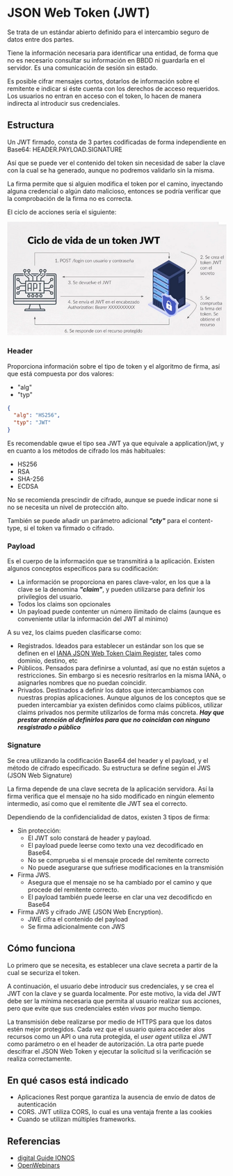 # JSON Web Token (JWT)

Se trata de un estándar abierto definido para el intercambio seguro de datos entre dos partes. 

Tiene la información necesaria para identificar una entidad, de forma que no es necesario consultar su información en BBDD ni guardarla en el servidor. Es una comunicación de sesión sin estado.

Es posible cifrar mensajes cortos, dotarlos de información sobre el remitente e indicar si éste cuenta con los derechos de acceso requeridos. Los usuarios no entran en acceso con el token, lo hacen de manera indirecta al introducir sus credenciales.

## Estructura

Un JWT firmado, consta de 3 partes codificadas de forma independiente en Base64: HEADER.PAYLOAD.SIGNATURE

Así que se puede ver el contenido del token sin necesidad de saber la clave con la cual se ha generado, aunque no podremos validarlo sin la misma.

La firma permite que si alguien modifica el token por el camino, inyectando alguna credencial o algún dato malicioso, entonces se podría verificar que la comprobación de la firma no es correcta.

El ciclo de acciones sería el siguiente:

![secuencia autentiación jwt](./images/jwt.png)

### Header

Proporciona información sobre el tipo de token y el algoritmo de firma, así que está compuesta por dos valores:

* "alg"
* "typ"

```json
{
  "alg": "HS256",
  "typ": "JWT" 
}
```

Es recomendable qwue el tipo sea JWT ya que equivale a application/jwt, y en cuanto a los métodos de cifrado los más habituales:

* HS256
* RSA
* SHA-256
* ECDSA

No se recomienda prescindir de cifrado, aunque se puede indicar none si no se necesita un nivel de protección alto.

También se puede añadir un parámetro adicional **_"cty"_** para el content-type, si el token va firmado o cifrado.

### Payload

Es el cuerpo de la información que se transmitirá a la aplicación. Existen algunos conceptos específicos para su codificación:

* La información se proporciona en pares clave-valor, en los que a la clave se la denomina **_"claim"_**, y pueden utilizarse para definir los privilegios del usuario.
* Todos los claims son opcionales
* Un payload puede contenter un número ilimitado de claims (aunque es conveniente utilar la información del JWT al mínimo)

A su vez, los claims pueden clasificarse como:

* Registrados. Ideados para establecer un estándar son los que se definen en el [IANA JSON Web Token Claim Register](https://www.iana.org/assignments/jwt/jwt.xhtml), tales como dominio, destino, etc
* Públicos. Pensados para definirse a voluntad, así que no están sujetos a restricciones. Sin embargo si es necesrio resitrarlos en la misma IANA, o asignarles nombres que no puedan coincidir.
* Privados. Destinados a definir los datos que intercambiamos con nuestras propias aplicaciones. Aunque algunos de los conceptos que se pueden intercambiar ya existen definidos como claims públicos, utilizar claims privados nos permite utilizarlos de forma más concreta. **_Hay que prestar atención al definirlos para que no coincidan con ninguno resgistrado o público_**


### Signature

Se crea utilizando la codificación Base64 del header y el payload, y el método de cifrado especificado. Su estructura se define según el JWS (JSON Web Signature)

La firma depende de una clave secreta de la aplicación servidora. Así la firma verifica que el mensaje no ha sido modificado en ningún elemento intermedio, así como que el remitente dle JWT sea el correcto.

Dependiendo de la confidencialidad de datos, existen 3 tipos de firma:

* Sin protección:
    * El JWT solo constará de header y payload. 
    * El payload puede leerse como texto una vez decodificado en Base64. 
    * No se comprueba si el mensaje procede del remitente correcto 
    * No puede asegurarse que sufriese modificaciones en la transmisión
* Firma JWS. 
    * Asegura que el mensaje no se ha cambiado por el camino y que procede del remitente correcto.
    * El payload también puede leerse en clar una vez decodificdo en Base64
* Firma JWS y cifrado JWE (JSON Web Encryption). 
    * JWE cifra el contenido del payload
    * Se firma adicionalmente con JWS

## Cómo funciona

Lo primero que se necesita, es establecer una clave secreta a partir de la cual se securiza el token. 

A continuación, el usuario debe introducir sus credenciales, y se crea el JWT con la clave y se guarda localmente. Por este motivo, la vida del JWT debe ser la mínima necesaria que permita al usuario realizar sus acciones, pero que evite que sus credenciales estén _vivas_ por mucho tiempo.

La transmisión debe realizarse por medio de HTTPS para que los datos estén mejor protegidos. Cada vez que el usuario quiera acceder alos recursos como un API o una ruta protegida, el _user agent_ utiliza el JWT como parámetro o en el header de autorización. La otra parte puede descifrar el JSON Web Token y ejecutar la solicitud si la verificación se realiza correctamente.

## En qué casos está indicado

* Aplicaciones Rest porque garantiza la ausencia de envío de datos de autenticación
* CORS. JWT utiliza CORS, lo cual es una ventaja frente a las cookies
* Cuando se utilizan múltiples frameworks.




## Referencias

* [digital Guide IONOS](https://www.ionos.es/digitalguide/paginas-web/desarrollo-web/json-web-token-jwt/)
* [OpenWebinars](https://openwebinars.net/blog/que-es-json-web-token-y-como-funciona/)